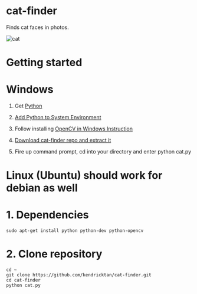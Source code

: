 # cat-finder
Finds cat faces in photos.

![cat](http://i.imgur.com/G6ZxwGO.png)

# Getting started

# Windows

1. Get [Python](https://www.python.org/ftp/python/2.7.11/python-2.7.11.msi)

2. [Add Python to System Environment ](http://stackoverflow.com/questions/3701646/how-to-add-to-the-pythonpath-in-windows-7)

3. Follow installing [OpenCV in Windows Instruction](http://yourfuture.deloitte.com.au/site/landing)

4. [Download cat-finder repo and extract it](https://github.com/kendricktan/cat-finder/archive/master.zip)

5. Fire up command prompt, cd into your directory and enter
    python cat.py

# Linux (Ubuntu) should work for debian as well

# 1. Dependencies
    sudo apt-get install python python-dev python-opencv

# 2. Clone repository
    cd ~
    git clone https://github.com/kendricktan/cat-finder.git
    cd cat-finder
    python cat.py
